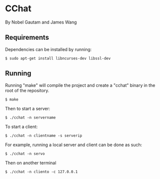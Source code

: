 # CChat
By Nobel Gautam and James Wang

## Requirements
Dependencies can be installed by running:

`$ sudo apt-get install libncurses-dev libssl-dev`

## Running
Running "make" will compile the project and create a "cchat" binary in the root of the repository.

`$ make`

Then to start a server:

`$ ./cchat -n servername`

To start a client:

`$ ./cchat -n clientname -s serverip`

For example, running a local server and client can be done as such:

`$ ./cchat -n servo`

Then on another terminal

`$ ./cchat -n cliento -c 127.0.0.1`

